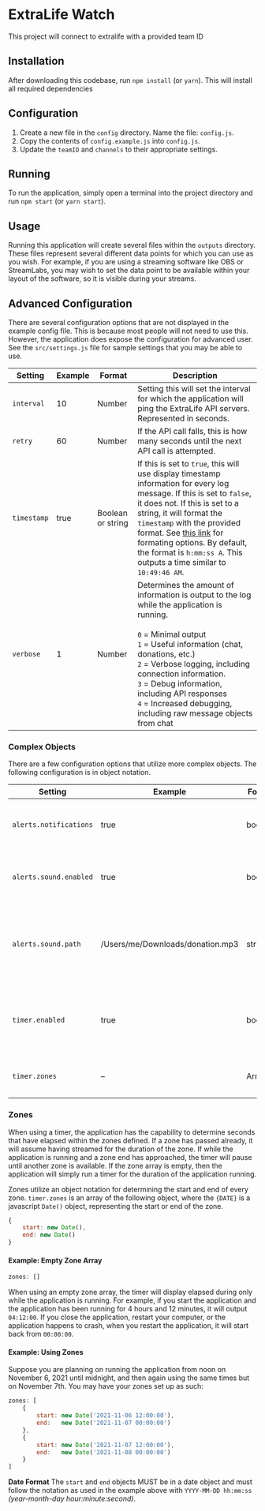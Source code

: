 # ExtraLife Watch
This project will connect to extralife with a provided team ID

## Installation
After downloading this codebase, run `npm install` (or `yarn`). This will install all required dependencies

## Configuration
1. Create a new file in the `config` directory. Name the file: `config.js`.
2. Copy the contents of `config.example.js` into `config.js`.
3. Update the `teamID` and `channels` to their appropriate settings.

## Running
To run the application, simply open a terminal into the project directory and run `npm start` (or `yarn start`).

## Usage
Running this application will create several files within the `outputs` directory. These files represent several different data points for which you can use as you wish. For example, if you are using a streaming software like OBS or StreamLabs, you may wish to set the data point to be available within your layout of the software, so it is visible during your streams.

## Advanced Configuration
There are several configuration options that are not displayed in the example config file. This is because most people will not need to use this. However, the application does expose the configuration for advanced user. See the `src/settings.js` file for sample settings that you may be able to use.

|Setting  | Example | Format | Description |
|-|-|-|-|
| `interval` | 10 | Number | Setting this will set the interval for which the application will ping the ExtraLife API servers. Represented in seconds.
| `retry` | 60 | Number | If the API call falls, this is how many seconds until the next API call is attempted.
| `timestamp` | true | Boolean or string | If this is set to `true`, this will use display timestamp information for every log message. If this is set to `false`, it does not. If this is set to a string, it will format the `timestamp` with the provided format. See [this link](https://momentjscom.readthedocs.io/en/latest/moment/04-displaying/01-format/) for formating options. By default, the format is `h:mm:ss A`. This outputs a time similar to `10:49:46 AM`.
| `verbose` | 1 | Number | Determines the amount of information is output to the log while the application is running.<br/><br/>`0` = Minimal output<br/>`1` = Useful information (chat, donations, etc.)<br/>`2` = Verbose logging, including connection information.<br/>`3` = Debug information, including API responses<br/>`4` = Increased debugging, including raw message objects from chat

### Complex Objects
There are a few configuration options that utilize more complex objects. The following configuration is in object notation.

|Setting  | Example | Format | Description |
|-|-|-|-|
| `alerts.notifications` | true | boolean | If enabled, will use OS level notifications when a new donation comes in
| `alerts.sound.enabled` | true | boolean | If enabled, will play an audible alert (mp3) when a new donation comes in
| `alerts.sound.path` | /Users/me/Downloads/donation.mp3 | string | The path of the sound to use for a sound alert. This uses the application sound by default, but you may override it with this setting.
| `timer.enabled` | true | boolean | Enables the timer to run while the application is running, writing the elapsed seconds to `outputs/timer.txt`
| `timer.zones` | – | Array | Sets the zones for which the timer will run. See zones below

### Zones
When using a timer, the application has the capability to determine seconds that have elapsed within the zones defined. If a zone has passed already, it will assume having streamed for the duration of the zone. If while the application is running and a zone end has approached, the timer will pause until another zone is available. If the zone array is empty, then the application will simply run a timer for the duration of the application running.

Zones utilize an object notation for determining the start and end of every zone. `timer.zones` is an array of the following object, where the `{DATE}` is a javascript `Date()` object, representing the start or end of the zone.
```js
{
    start: new Date(),
    end: new Date()
}
```

#### Example: Empty Zone Array
```js
zones: []
```
When using an empty zone array, the timer will display elapsed during only while the application is running. For example, if you start the application and the application has been running for 4 hours and 12 minutes, it will output `04:12:00`. If you close the application, restart your computer, or the application happens to crash, when you restart the application, it will start back from `00:00:00`.


#### Example: Using Zones
Suppose you are planning on running the application from noon on November 6, 2021 until midnight, and then again using the same times but on November 7th. You may have your zones set up as such:
```js
zones: [
    {
        start: new Date('2021-11-06 12:00:00'),
        end:   new Date('2021-11-07 00:00:00')
    },
    {
        start: new Date('2021-11-07 12:00:00'),
        end:   new Date('2021-11-08 00:00:00')
    }
]
```

**Date Format**
The `start` and `end` objects MUST be in a date object and must follow the notation as used in the example above with `YYYY-MM-DD hh:mm:ss` *(year-month-day hour:minute:second)*.